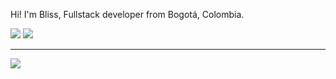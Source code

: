 <p>Hi! I'm Bliss, Fullstack developer from Bogotá, Colombia.</p>
<img src="https://dcbadge.limes.pink/api/shield/1009281424177778699"/>
<img src="https://dcbadge.limes.pink/api/server/https://discord.gg/RHePucN4e9?theme=discord&logoColor=green"/>
<hr>
<img src="./assets/giphy.gif"/>
